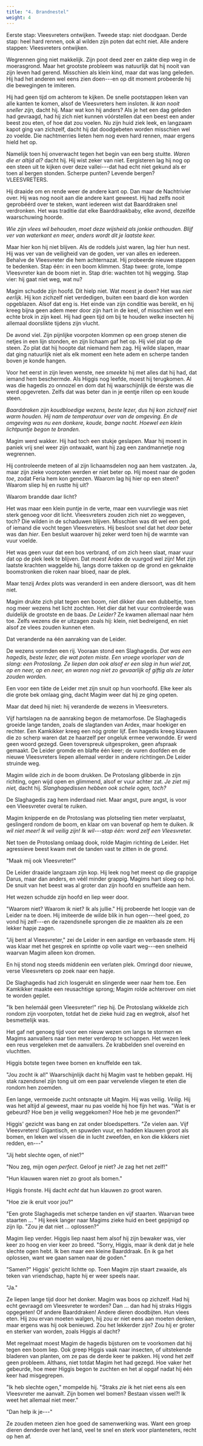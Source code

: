 ```yaml
---
title: "4. Brandnestel"
weight: 4
---
```


Eerste stap: Vleesvreters ontwijken. Tweede stap: niet doodgaan. Derde stap: heel hard rennen, ook al wilden zijn poten dat echt niet. Alle andere stappen: Vleesvreters ontwijken.

Wegrennen ging niet makkelijk. Zijn poot deed zeer en zakte diep weg in de moerasgrond. Maar het grootste probleem was natuurlijk dat hij nooit van zijn leven had gerend. Misschien als klein kind, maar dat was lang geleden. Hij had het anderen wel eens zien doen---en op dit moment probeerde hij die bewegingen te imiteren.

Hij had geen tijd om achterom te kijken. De snelle pootstappen leken van alle kanten te komen, alsof de Vleesvreters hem insloten. _Ik kan nooit sneller zijn,_ dacht hij. Maar wat kon hij anders? Als je het een dag geleden had gevraagd, had hij zich niet kunnen vóórstellen dat een beest een ander beest zou eten, of hoe dat zou voelen. Nu zijn huid ziek leek, en langzaam kapot ging van zichzelf, dacht hij dat doodgebeten worden misschien wel zo voelde. Die nachtmerries lieten hem nog even hard rennen, maar ergens hield het op.

Namelijk toen hij onverwacht tegen het begin van een berg stuitte. _Waren die er altijd al?_ dacht hij. Hij wist zeker van niet. Eergisteren lag hij nog op een steen uit te kijken over deze vallei---dat had echt niet gekund als er toen al bergen stonden. Scherpe punten? Levende bergen? VLEESVRETERS.

Hij draaide om en rende weer de andere kant op. Dan maar de Nachtrivier over. Hij was nog nooit aan die andere kant geweest. Hij had zelfs nooit geprobéérd over te steken, want iedereen wist dat Baarddraken snel verdronken. Het was traditie dat elke Baarddraakbaby, elke avond, dezelfde waarschuwing hoorde.

_Wie zijn vlees wil behouden, moet deze wijsheid als jonkie onthouden. Blijf ver van waterkant en meer, anders wordt dit je laatste keer._

Maar hier kon hij niet blijven. Als de roddels juist waren, lag hier hun nest. Hij was ver van de veiligheid van de goden, ver van alles en iedereen. Behalve de Vleesvreter die hem achternazat. Hij probeerde nieuwe stappen te bedenken. Stap één: in een boom klimmen. Stap twee: grote, lompe Vleesvreter kan de boom niet in. Stap drie: wachten tot hij wegging. Stap vier: hij gaat niet weg, wat nu?

Magim schudde zijn hoofd. Dit hielp niet. Wat moest je doen? Het was _niet eerlijk_. Hij kon zichzelf niet verdedigen, buiten een baard die kon worden opgeblazen. Alsof dat eng is. Het einde van zijn conditie was bereikt, en hij kreeg bijna geen adem meer door zijn hart in de keel, of misschien wel een echte brok in zijn keel. Hij had geen tijd om bij te houden welke insecten hij allemaal doorslikte tijdens zijn vlucht.

De avond viel. Zijn pijnlijke voorpoten klommen op een groep stenen die netjes in een lijn stonden, en zijn lichaam gaf het op. Hij viel plat op de steen. Zo plat dat hij hoopte dat niemand hem zag. Hij wilde slapen, maar dat ging natuurlijk niet als elk moment een hete adem en scherpe tanden boven je konde hangen. 

Voor het eerst in zijn leven wenste, nee _smeekte_ hij met alles dat hij had, dat iemand hem beschermde. Als Higgis nog leefde, moest hij terugkomen. Al was die hagedis zo onnozel en dom dat hij waarschijnlijk de éérste was die werd opgevreten. Zelfs dat was beter dan in je eentje rillen op een koude steen. 

_Baarddraken zijn koudbloedige wezens, beste lezer, dus hij kon zichzelf niet warm houden. Hij nam de temperatuur over van de omgeving. En de omgeving was nu een donkere, koude, bange nacht. Hoewel een klein lichtpuntje begon te branden._

Magim werd wakker. Hij had toch een stukje geslapen. Maar hij moest in paniek vrij snel weer zijn ontwaakt, want hij zag een zandmannetje nog wegrennen. 

Hij controleerde meteen of al zijn lichaamsdelen nog aan hem vastzaten. Ja, maar zijn zieke voorpoten werden er niet beter op. Hij moest naar de goden _toe_, zodat Feria hem kon genezen. Waarom lag hij hier op een steen? Waarom sliep hij en rustte hij uit?

Waarom brandde daar licht?

Het was maar een klein puntje in de verte, maar een vuurvliegje was niet sterk genoeg voor dit licht. Vleesvreters zouden zich niet zo weggeven, toch? Die wilden in de schaduwen blijven. Misschien was dit wel een god, of iemand die vocht tegen Vleesvreters. Hij besloot snel dat het _daar_ beter was dan _hier_. Een besluit waarover hij zeker werd toen hij de warmte van vuur voelde.

Het was geen vuur dat een bos verbrand, of om zich heen slaat, maar vuur dat op de plek leek te blijven. Dat _moest_ Ardex de vuurgod wel zijn! Met zijn laatste krachten waggelde hij, langs dorre takken op de grond en geknakte boomstronken die roken naar bloed, naar de plek.

Maar tenzij Ardex plots was veranderd in een andere diersoort, was dit hem niet.

Magim drukte zich plat tegen een boom, niet dikker dan een dubbeltje, toen nog meer wezens het licht zochten. Het dier dat het vuur controleerde was duidelijk de grootste en de baas. _De Leider?_ Ze kwamen allemaal naar hém toe. Zelfs wezens die er uitzagen zoals hij: klein, niet bedreigend, en niet alsof ze vlees zouden kunnen eten.

Dat veranderde na één aanraking van de Leider.

De wezens vormden een rij. Vooraan stond een Slaghagedis. _Dat was een hagedis, beste lezer, die wat poten miste. Een vroege voorloper van de slang: een Protoslang. Ze liepen dan ook alsof er een slag in hun wiel zat, op en neer, op en neer, en waren nog niet zo gevaarlijk of giftig als ze later zouden worden._ 

Een voor een tikte de Leider met zijn snuit op hun voorhoofd. Elke keer als die grote bek omlaag ging, dacht Magim weer dat hij ze ging opeten. 

Maar dat deed hij niet: hij veranderde de wezens in Vleesvreters.

Vijf hartslagen na de aanraking begon de metamorfose. De Slaghagedis groeide lange tanden, zoals de slagtanden van Ardex, maar hoekiger en rechter. Een Kamkikker kreeg een nóg groter lijf. Een hagedis kreeg klauwen die zo scherp waren dat ze haarzelf per ongeluk ermee verwondde. Er werd geen woord gezegd. Geen toverspreuk uitgesproken, geen afspraak gemaakt. De Leider gromde en blafte één keer; de vuren doofden en de nieuwe Vleesvreters liepen allemaal verder in andere richtingen.De Leider struinde weg.

Magim wilde zich _in_ de boom drukken. De Protoslang glibberde in zijn richting, ogen wijd open en glimmend, alsof er vuur achter zat. _Je ziet mij niet,_ dacht hij. _Slanghagedissen hebben ook schele ogen, toch?_ 

De Slaghagedis zag hem inderdaad niet. Maar angst, pure angst, is voor een Vleesvreter overal te ruiken.

Magim knipperde en de Protoslang was plotseling tien meter verplaatst, geslingerd rondom de boom, en klaar om van bovenaf op hem te duiken. _Ik wil niet meer! Ik wil veilig zijn! Ik wil---stap één: word zelf een Vleesvreter._

Net toen de Protoslang omlaag dook, rolde Magim richting de Leider. Het agressieve beest kwam met de tanden vast te zitten in de grond. 

"Maak mij ook Vleesvreter!"

De Leider draaide langzaam zijn kop. Hij leek nog het meest op die grappige Darus, maar dan anders, en véél minder grappig. Magims hart sloeg op hol. De snuit van het beest was al groter dan zijn hoofd en snuffelde aan hem.

Het wezen schudde zijn hoofd en liep weer door.

"Waarom niet? Waarom ik niet? Ik als jullie." Hij probeerde het loopje van de Leider na te doen. Hij imiteerde de wilde blik in hun ogen---heel goed, zo vond hij zelf---en de razendsnelle sprongen die ze maakten als ze een lekker hapje zagen.

"Jij bent al Vleesvreter," zei de Leider in een aardige en verbaasde stem. Hij was klaar met het gesprek en sprintte op volle vaart weg---een snelheid waarvan Magim alleen kon dromen.

En hij stond nog steeds middenin een verlaten plek. Omringd door nieuwe, verse Vleesvreters op zoek naar een hapje.

De Slaghagedis had zich losgerukt en slingerde weer naar hem toe. Een Kamkikker maakte een reusachtige sprong; Magim rolde achterover om niet te worden geplet. 

"Ik ben helemáál geen Vleesvreter!" riep hij. De Protoslang wikkelde zich rondom zijn voorpoten, totdat het de zieke huid zag en wegtrok, alsof het besmettelijk was.

Het gaf net genoeg tijd voor een nieuw wezen om langs te stormen en Magims aanvallers naar tien meter verderop te schoppen. Het wezen leek een reus vergeleken met de aanvallers. Ze krabbelden snel overeind en vluchtten. 

Higgis botste tegen twee bomen en knuffelde een tak.

"Jou zocht ik al!" Waarschijnlijk dacht hij Magim vast te hebben gepakt. Hij stak razendsnel zijn tong uit om een paar vervelende vliegen te eten die rondom hen zoemden.

Een lange, vermoeide zucht ontsnapte uit Magim. Hij was veilig. _Veilig._ Hij was het altijd al geweest, maar nu pas voelde hij hoe fijn het was. "Wat is er gebeurd? Hoe ben je veilig weggekomen? Hoe heb je me gevonden?"

Higgis' gezicht was bang en zat onder bloedspetters. "Ze vielen aan. Vijf Vleesvreters! Gigantisch, en spuwden vuur, en hadden klauwen groot als bomen, en leken wel vissen die in lucht zweefden, en kon die kikkers niet redden, en---"

"Jij hebt slechte ogen, of niet?"

"Nou zeg, mijn ogen _perfect_. Geloof je niet? Je zag het net zelf!"

"Hun klauwen waren niet zo groot als bomen."

Higgis fronste. Hij dacht _echt_ dat hun klauwen zo groot waren. 

"Hoe zie ik eruit voor jou?"

"Een grote Slaghagedis met scherpe tanden en vijf staarten. Waarvan twee staarten ... " Hij keek langer naar Magims zieke huid en beet gepijnigd op zijn lip. "Zou je dat niet ... oplossen?"

Magim liep verder. Higgis liep naast hem alsof hij zijn bewaker was, vier keer zo hoog en vier keer zo breed. "Sorry, Higgis, maar ik denk dat je hele slechte ogen hebt. Ik ben maar een kleine Baarddraak. En ik ga het oplossen, want we gaan samen naar de goden."

"Samen?" Higgis' gezicht lichtte op. Toen Magim zijn staart zwaaide, als teken van vriendschap, hapte hij er weer speels naar.

"Ja."

Ze liepen lange tijd door het donker. Magim was boos op zichzelf. Had hij echt gevraagd om Vleesvreter te worden? Dan ... dan had hij straks Higgis opgegeten! Of andere Baarddraken! Andere dieren doodbijten. Hun vlees eten. Hij zou ervan moeten walgen, hij zou er niet eens aan moeten denken, maar ergens was hij ook benieuwd. Zou het lekkerder zijn? Zou hij er groter en sterker van worden, zoals Higgis al dacht?

Met regelmaat moest Magim de hagedis bijsturen om te voorkomen dat hij tegen een boom liep. Ook greep Higgis vaak naar insecten, of uitstekende bladeren van planten, om ze pas de derde keer te pakken. Hij vond het zelf geen probleem. Althans, niet totdat Magim het had gezegd. Hoe vaker het gebeurde, hoe meer Higgis begon te zuchten en het al opgaf nadat hij één keer had misgegrepen.

"Ik heb slechte ogen," mompelde hij. "Straks _zie_ ik het niet eens als een Vleesvreter me aanvalt. Zijn bomen wel bomen? Bestaan vissen wel?! Ik weet het allemaal niet meer."

"Dan help ik je---" 

Ze zouden meteen zien hoe goed de samenwerking was. Want een groep dieren denderde over het land, veel te snel en sterk voor planteneters, recht op hen af.
